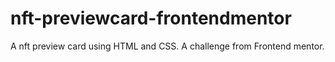 # nft-previewcard-frontendmentor
A nft preview card using HTML and CSS. A challenge from Frontend mentor.
